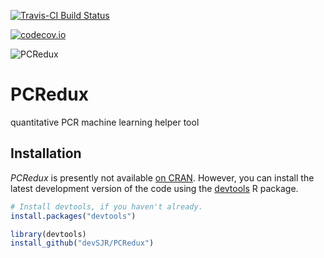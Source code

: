 [![Travis-CI Build Status](https://travis-ci.org/devSJR/PCRedux.svg?branch=master)](https://travis-ci.org/devSJR/PCRedux)

[![codecov.io](https://codecov.io/gh/devSJR/coverage.svg?branch=master)](https://codecov.io/gh/devSJR/PCRedux)

![PCRedux](https://github.com/devSJR/PCRedux/blob/master/vignettes/Logo.png)
# PCRedux
quantitative PCR machine learning helper tool

## Installation

*PCRedux* is presently not available [on CRAN](https://cran.r-project.org/). However, you 
can install the latest development version of the code using the [devtools](https://cran.r-project.org/package=devtools) R package.

```R
# Install devtools, if you haven't already.
install.packages("devtools")

library(devtools)
install_github("devSJR/PCRedux")
```
